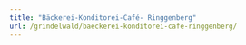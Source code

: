 ```yaml
---
title: "Bäckerei-Konditorei-Café- Ringgenberg"
url: /grindelwald/baeckerei-konditorei-cafe-ringgenberg/
---
```

